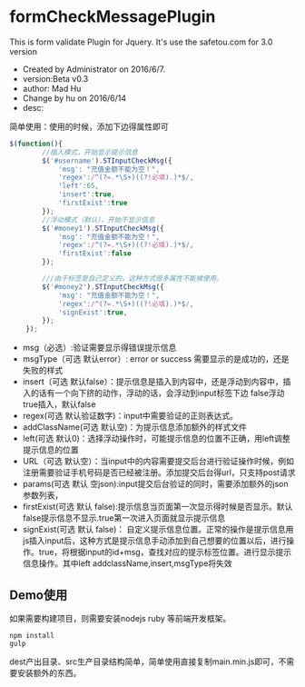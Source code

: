 # formCheckMessagePlugin
This is form validate Plugin for Jquery. It's use the safetou.com for 3.0 version


 * Created by Administrator on 2016/6/7.
 * version:Beta v0.3
 * author: Mad Hu
 * Change by hu on 2016/6/14
 * desc:

 简单使用：使用的时候，添加下边得属性即可
```javascript
$(function(){
        //插入模式，开始显示提示信息
        $('#username').STInputCheckMsg({
            'msg': "充值金额不能为空！",
            'regex':/^(?=.*\S+)((?!必填).)*$/,
            'left':65,
            'insert':true,
            'firstExist':true
        });
        //浮动模式（默认），开始不显示信息
        $('#money1').STInputCheckMsg({
            'msg': "充值金额不能为空！",
            'regex':/^(?=.*\S+)((?!必填).)*$/,
            'firstExist':false
        });

        ///由于标签是自己定义的，这种方式很多属性不能被使用。
        $('#money2').STInputCheckMsg({
            'msg': "充值金额不能为空！",
            'regex':/^(?=.*\S+)((?!必填).)*$/,
            'signExist':true,
        });
    });

```
 *  msg（必选）:验证需要显示得错误提示信息
 *  msgType（可选 默认error）: error or success 需要显示的是成功的，还是失败的样式
 *  insert（可选 默认false）：提示信息是插入到内容中，还是浮动到内容中，插入的话有一个向下挤的动作，浮动的话，会浮动到input标签下边  false浮动  true插入，默认false
 *  regex(可选 默认验证数字)：input中需要验证的正则表达式。
 *  addClassName(可选 默认空)：为提示信息添加额外的样式文件
 *  left(可选 默认0)：选择浮动操作时，可能提示信息的位置不正确，用left调整提示信息的位置
 *  URL（可选 默认空）：当input中的内容需要提交后台进行验证操作时候，例如注册需要验证手机号码是否已经被注册。添加提交后台得url，只支持post请求
 *  params(可选 默认 空json):input提交后台验证的同时，需要添加额外的json参数列表，
 *  firstExist(可选 默认 false):提示信息当页面第一次显示得时候是否显示。默认false提示信息不显示.true第一次进入页面就显示提示信息
 *  signExist(可选 默认 false)： 自定义提示信息位置。正常的操作是提示信息用js插入input后，这种方式是提示信息手动添加到自己想要的位置以后，进行操作。true，将根据input的id+msg，查找对应的提示标签位置。进行显示提示信息操作。其中left addclassName,insert,msgType将失效
 
## Demo使用
如果需要构建项目，则需要安装nodejs ruby 等前端开发框架。
```
npm install
gulp
```
dest产出目录、src生产目录结构简单，简单使用直接复制main.min.js即可，不需要安装额外的东西。